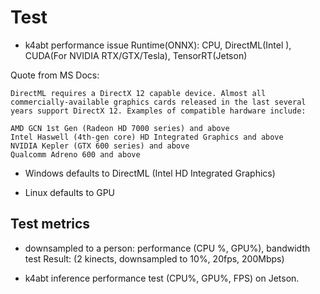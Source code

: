 # Test

- k4abt performance issue
  Runtime(ONNX): CPU, DirectML(Intel ), CUDA(For NVIDIA RTX/GTX/Tesla), TensorRT(Jetson)
  
Quote from MS Docs:

```text
DirectML requires a DirectX 12 capable device. Almost all commercially-available graphics cards released in the last several years support DirectX 12. Examples of compatible hardware include:

AMD GCN 1st Gen (Radeon HD 7000 series) and above
Intel Haswell (4th-gen core) HD Integrated Graphics and above
NVIDIA Kepler (GTX 600 series) and above
Qualcomm Adreno 600 and above
```

- Windows defaults to DirectML (Intel HD Integrated Graphics)
  
- Linux defaults to GPU

## Test metrics

- downsampled to a person: performance (CPU %, GPU%), bandwidth test
    Result: (2 kinects, downsampled to 10%, 20fps, 200Mbps)

- k4abt inference performance test (CPU%, GPU%, FPS)
    on Jetson.

